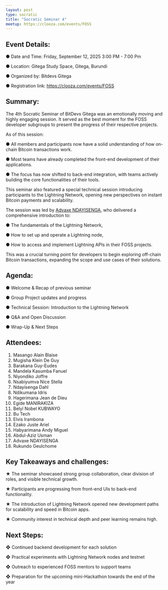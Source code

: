 ```yaml
---
layout: post
type: socratic
title: "Socratic Seminar 4"
meetup: https://clooza.com/events/FOSS
---
```

## Event Details:
●	Date and Time: Friday, September 12, 2025 3:00 PM - 7:00 Pm
 
●	Location: Gitega Study Space, Gitega, Burundi

●	Organized by: Bitdevs Gitega

●	Registration link: https://clooza.com/events/FOSS 


## Summary:
The 4th Socratic Seminar of BitDevs Gitega was an emotionally moving and highly engaging session. It served as the best moment for the FOSS developer subgroups to present the progress of their respective projects.

As of this session:

●	All members and participants now have a solid understanding of how on-chain Bitcoin transactions work.

●	Most teams have already completed the front-end development of their applications.

●	The focus has now shifted to back-end integration, with teams actively building the core functionalities of their tools.

This seminar also featured a special technical session introducing participants to the Lightning Network, opening new perspectives on instant Bitcoin payments and scalability.


The session was led by <a href="https://x.com/AdvaxeIr" target="_blank">Advaxe NDAYISENGA</a>, who delivered a comprehensive introduction to:

●	The fundamentals of the Lightning Network,

●	How to set up and operate a Lightning node,

●	How to access and implement Lightning APIs in their FOSS projects.

This was a crucial turning point for developers to begin exploring off-chain Bitcoin transactions, expanding the scope and use cases of their solutions.



## Agenda:
●	Welcome & Recap of previous seminar

●	Group Project updates and progress

●	Technical Session: Introduction to the Lightning Network

●	Q&A and Open Discussion

●	Wrap-Up & Next Steps


## Attendees:
1.	Masango Alain Blaise
2.	Mugisha Klein De Guy
3.	Barakana Guy-Eudes
4.	Mandela Kasumba Fanuel
5.	Niyondiko Joffre
6.	Nsabiyumva Nice Stella
7.	Ndayisenga Dahl
8.	Ndikumana Idris
9.	Hagerimana Jean de Dieu
10.	Egide MANIRAKIZA
11.	Belyï Nobel KUBWAYO
12.	Bu Tech
13.	Elvis Irambona
14.	Ezako Juste Ariel
15.	Habyarimana Andy Miguel
16.	Abdul-Aziz Usman
17.	Advaxe NDAYISENGA
18.	Rukundo Geulchome



## Key Takeaways and challenges:
★ The seminar showcased strong group collaboration, clear division of roles, and visible technical growth.

★	Participants are progressing from front-end UIs to back-end functionality.

★	The introduction of Lightning Network opened new development paths for scalability and speed in Bitcoin apps.

★	Community interest in technical depth and peer learning remains high.



## Next Steps:
❖	Continued backend development for each solution

❖	Practical experiments with Lightning Network nodes and testnet

❖	Outreach to experienced FOSS mentors to support teams

❖	Preparation for the upcoming mini-Hackathon towards the end of the year




